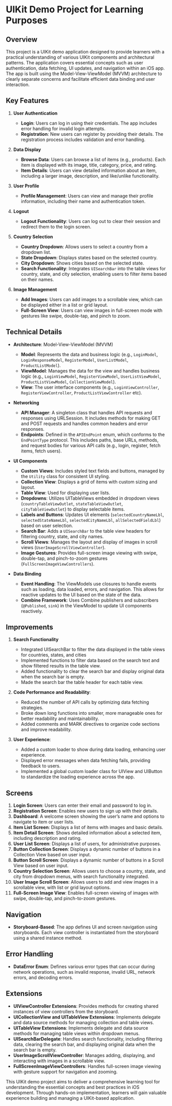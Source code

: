 # UIKit Demo Project for Learning Purposes

## Overview
This project is a UIKit demo application designed to provide learners with a practical understanding of various UIKit components and architectural patterns. The application covers essential concepts such as user authentication, data fetching, UI updates, and navigation within an iOS app. The app is built using the Model-View-ViewModel (MVVM) architecture to clearly separate concerns and facilitate efficient data binding and user interaction.

## Key Features

1. **User Authentication**
   - **Login**: Users can log in using their credentials. The app includes error handling for invalid login attempts.
   - **Registration**: New users can register by providing their details. The registration process includes validation and error handling.

2. **Data Display**
   - **Browse Data**: Users can browse a list of items (e.g., products). Each item is displayed with its image, title, category, price, and rating.
   - **Item Details**: Users can view detailed information about an item, including a larger image, description, and like/unlike functionality.

3. **User Profile**
   - **Profile Management**: Users can view and manage their profile information, including their name and authentication token.

4. **Logout**
   - **Logout Functionality**: Users can log out to clear their session and redirect them to the login screen.

5. **Country Selection**
   - **Country Dropdown**: Allows users to select a country from a dropdown list.
   - **State Dropdown**: Displays states based on the selected country.
   - **City Dropdown**: Shows cities based on the selected state.
   - **Search Functionality**: Integrates `UISearchBar` into the table views for country, state, and city selection, enabling users to filter items based on their names.

6. **Image Management**
   - **Add Images**: Users can add images to a scrollable view, which can be displayed either in a list or grid layout.
   - **Full-Screen View**: Users can view images in full-screen mode with gestures like swipe, double-tap, and pinch to zoom.

## Technical Details

- **Architecture**: Model-View-ViewModel (MVVM)
  - **Model**: Represents the data and business logic (e.g., `LoginModel`, `LoginResponseModel`, `RegisterModel`, `UserListModel`, `ProductListModel`).
  - **ViewModel**: Manages the data for the view and handles business logic (e.g., `LoginViewModel`, `RegisterViewModel`, `UserListViewModel`, `ProductListViewModel`, `CollectionViewModel`).
  - **View**: The user interface components (e.g., `LoginViewController`, `RegisterViewController`, `ProductListViewController` etc).

- **Networking**
  - **API Manager**: A singleton class that handles API requests and responses using URLSession. It includes methods for making GET and POST requests and handles common headers and error responses.
  - **Endpoints**: Defined in the `APIEndPoint` enum, which conforms to the `EndPointType` protocol. This includes paths, base URLs, methods, and request bodies for various API calls (e.g., login, register, fetch items, fetch users).

- **UI Components**
  - **Custom Views**: Includes styled text fields and buttons, managed by the `Utility` class for consistent UI styling.
  - **Collection View**: Displays a grid of items with custom sizing and layout.
  - **Table View**: Used for displaying user lists.
  - **Dropdowns**: Utilizes UITableViews embedded in dropdown views (`countryTableViewOutlet`, `stateTableViewOutlet`, `cityTableViewOutlet`) to display selectable items.
  - **Labels and Buttons**: Updates UI elements (`selectedCountryNameLbl`, `selectedStateNameLbl`, `selectedCityNameLbl`, `allSelectedFieldLbl`) based on user selection.
  - **Search Bar**: Adds a `UISearchBar` to the table view headers for filtering country, state, and city names.
  - **Scroll Views**: Manages the layout and display of images in scroll views (`UserImageScrollViewController`).
  - **Image Gestures**: Provides full-screen image viewing with swipe, double-tap, and pinch-to-zoom gestures (`FullScreenImageViewControllers`).

- **Data Binding**
  - **Event Handling**: The ViewModels use closures to handle events such as loading, data loaded, errors, and navigation. This allows for reactive updates to the UI based on the state of the data.
  - **Combine Framework**: Uses Combine publishers and subscribers (`@Published`, `sink`) in the ViewModel to update UI components reactively.

## Improvements

1. **Search Functionality**
   - Integrated UISearchBar to filter the data displayed in the table views for countries, states, and cities
   - Implemented functions to filter data based on the search text and show filtered results in the table view.
   - Added functionality to clear the search bar and display original data when the search bar is empty.
   - Made the search bar the table header for each table view.

2. **Code Performance and Readability**:
   - Reduced the number of API calls by optimizing data fetching strategies.
   - Broke down long functions into smaller, more manageable ones for better readability and maintainability.
   - Added comments and MARK directives to organize code sections and improve readability.

3. **User Experience**:
   - Added a custom loader to show during data loading, enhancing user experience.
   - Displayed error messages when data fetching fails, providing feedback to users.
   - Implemented a global custom loader class for UIView and UIButton to standardize the loading experience across the app.

## Screens

1. **Login Screen**: Users can enter their email and password to log in.
2. **Registration Screen**: Enables new users to sign up with their details.
3. **Dashboard**: A welcome screen showing the user’s name and options to navigate to item or user lists.
4. **Item List Screen**: Displays a list of items with images and basic details.
5. **Item Detail Screen**: Shows detailed information about a selected item, including description and rating.
6. **User List Screen**: Displays a list of users, for administrative purposes.
7. **Button Collection Screen**: Displays a dynamic number of buttons in a Collection View based on user input.
8. **Button Scroll Screen**: Displays a dynamic number of buttons in a Scroll View based on user input.
9. **Country Selection Screen**: Allows users to choose a country, state, and city from dropdown menus, with search functionality integrated.
10. **User Image Scroll Screen**: Allows users to add and view images in a scrollable view, with list or grid layout options.
11. **Full-Screen Image View**: Enables full-screen viewing of images with swipe, double-tap, and pinch-to-zoom gestures.

## Navigation

- **Storyboard-Based**: The app defines UI and screen navigation using storyboards. Each view controller is instantiated from the storyboard using a shared instance method.

## Error Handling

- **DataError Enum**: Defines various error types that can occur during network operations, such as invalid response, invalid URL, network errors, and decoding errors.

## Extensions

- **UIViewController Extensions**: Provides methods for creating shared instances of view controllers from the storyboard.
- **UICollectionView and UITableView Extensions**: Implements delegate and data source methods for managing collection and table views.
- **UITableView Extensions**: Implements delegate and data source methods for managing table views within dropdown menus.
- **UISearchBarDelegate**: Handles search functionality, including filtering data, clearing the search bar, and displaying original data when the search bar is empty.
- **UserImageScrollViewController**: Manages adding, displaying, and interacting with images in a scrollable view.
- **FullScreenImageViewControllers**: Handles full-screen image viewing with gesture support for navigation and zooming.

This UIKit demo project aims to deliver a comprehensive learning tool for understanding the essential concepts and best practices in iOS development. Through hands-on implementation, learners will gain valuable experience building and managing a UIKit-based application.
